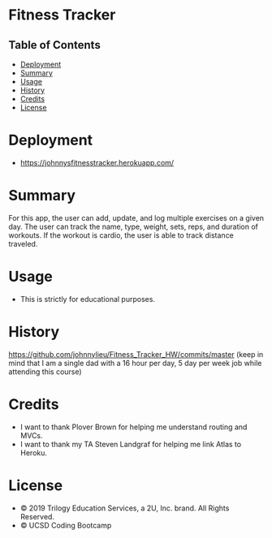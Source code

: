 # Fitness Tracker

## Table of Contents

* [Deployment](#deployment)
* [Summary](#summary)
* [Usage](#usage)
* [History](#history)
* [Credits](#credits)
* [License](#license)


# Deployment

* https://johnnysfitnesstracker.herokuapp.com/

# Summary

For this app, the user can add, update, and log multiple exercises on a given day. The user can track the name, type, weight, sets, reps, and duration of workouts. If the workout is cardio, the user is able to track distance traveled.

# Usage

* This is strictly for educational purposes.

# History

https://github.com/johnnylieu/Fitness_Tracker_HW/commits/master
(keep in mind that I am a single dad with a 16 hour per day, 5 day per week job while attending this course)


# Credits
* I want to thank Plover Brown for helping me understand routing and MVCs.
* I want to thank my TA Steven Landgraf for helping me link Atlas to Heroku.


# License
 
* © 2019 Trilogy Education Services, a 2U, Inc. brand. All Rights Reserved.
* © UCSD Coding Bootcamp
